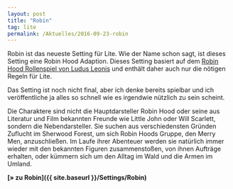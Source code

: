```yaml
---
layout: post
title: "Robin"
tag: lite
permalink: /Aktuelles/2016-09-23-robin
---
```


Robin ist das neueste Setting für Lite. Wie der Name schon sagt, ist dieses Setting eine Robin Hood Adaption. Dieses Setting basiert auf dem [Robin Hood Rollenspiel von Ludus Leonis](http://ludus-leonis.com/robin/) und enthält daher auch nur die nötigen Regeln für Lite.

Das Setting ist noch nicht final, aber ich denke bereits spielbar und ich veröffentliche ja alles so schnell wie es irgendwie nützlich zu sein scheint.

Die Charaktere sind nicht die Hauptdarsteller Robin Hood oder seine aus Literatur und Film bekannten Freunde wie Little John oder Will Scarlett, sondern die Nebendarsteller. Sie suchen aus verschiedensten Gründen Zuflucht im Sherwood Forest, um sich Robin Hoods Gruppe, den Merry Men, anzuschließen. Im Laufe ihrer Abenteuer werden sie natürlich immer wieder mit den bekannten Figuren zusammenstoßen, von ihnen Aufträge erhalten, oder kümmern sich um den Alltag im Wald und die Armen im Umland.

**[&raquo; zu Robin]({{ site.baseurl }}/Settings/Robin)**


